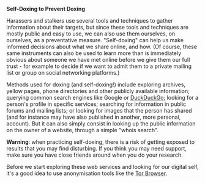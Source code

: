 
**Self-Doxing to Prevent Doxing**

Harassers and stalkers use several tools and techniques to gather information about their targets, but since these tools and techniques are mostly public and easy to use, we can also use them ourselves, on ourselves, as a preventative measure. "Self-doxing" can help us make informed decisions about what we share online, and how. (Of course, these same instruments can also be used to learn more than is immediately obvious about someone we have met online before we give them our full trust  - for example to decide if we want to admit them to a private mailing list or group on social networking platforms.)

Methods used for doxing (and self-doxing!) include exploring archives, yellow pages, phone directories and other publicly available information; querying common search engines like Google or [DuckDuckGo](https://duckduckgo.com); looking for a person's profile in specific services; searching for information in public forums and mailing lists; or looking for images that the person has shared (and for instance may have also published in another, more personal, account). But it can also simply consist in looking up the public information on the owner of a website, through a simple "whois search".

**Warning**: when practicing self-doxing, there is a risk of getting exposed to results that you may find disturbing. If you think you may need support, make sure you have close friends around when you do your research.

Before we start exploring these web services and looking for our digital self, it's a good idea to use anonymisation tools like the [Tor Browser](https://www.torproject.org/).



